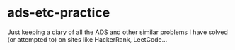 # ads-etc-practice
Just keeping a diary of all the ADS and other similar problems I have solved (or attempted to) on sites like HackerRank, LeetCode...
